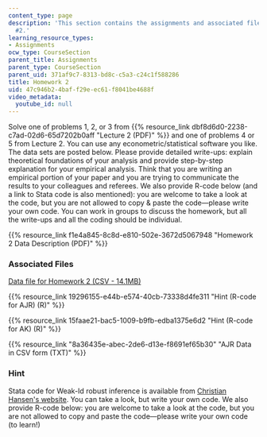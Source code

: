 ```yaml
---
content_type: page
description: 'This section contains the assignments and associated files for homework
  #2.'
learning_resource_types:
- Assignments
ocw_type: CourseSection
parent_title: Assignments
parent_type: CourseSection
parent_uid: 371af9c7-8313-bd8c-c5a3-c24c1f588286
title: Homework 2
uid: 47c946b2-4baf-f29e-ec61-f8041be4688f
video_metadata:
  youtube_id: null
---
```


Solve one of problems 1, 2, or 3 from {{% resource_link dbf8d6d0-2238-c7ad-02d6-65d7202b0aff "Lecture 2 (PDF)" %}} and one of problems 4 or 5 from Lecture 2. You can use any econometric/statistical software you like. The data sets are posted below. Please provide detailed write-ups: explain theoretical foundations of your analysis and provide step-by-step explanation for your empirical analysis. Think that you are writing an empirical portion of your paper and you are trying to communicate the results to your colleagues and referees. We also provide R-code below (and a link to Stata code is also mentioned): you are welcome to take a look at the code, but you are not allowed to copy & paste the code—please write your own code. You can work in groups to discuss the homework, but all the write-ups and all the coding should be individual. 

{{% resource_link f1e4a845-8c8d-e810-502e-3672d5067948 "Homework 2 Data Description (PDF)" %}}

### Associated Files 

[Data file for Homework 2 (CSV - 14.1MB)](/ans7870/14/14.382/S17/assignments/QOB-CENSUS80-COHORT30-39.CSV )

{{% resource_link 19296155-e44b-e574-40cb-73338d4fe311 "Hint (R-code for AJR) (R)" %}}

{{% resource_link 15faae21-bac5-1009-b9fb-edba1375e6d2 "Hint (R-code for AK) (R)" %}}

{{% resource_link "8a36435e-abec-2de6-d13e-f8691ef65b30" "AJR Data in CSV form (TXT)" %}}

### Hint

Stata code for Weak-Id robust inference is available from [Christian Hansen's website](https://www.chicagobooth.edu/faculty/directory/h/christian-b-hansen). You can take a look, but write your own code. We also provide R-code below: you are welcome to take a look at the code, but you are not allowed to copy and paste the code—please write your own code (to learn!)
